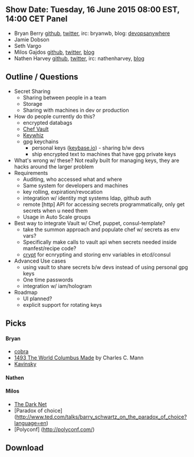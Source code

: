 Show Date:  Tuesday, 16 June 2015 08:00 EST, 14:00 CET
Panel<a name="panel"></a>
-----

* Bryan Berry [github](http://github.com/bryanwb), [twitter](http://twitter.com/bryanwb), irc: bryanwb, blog: [devopsanywhere](http://devopsanywhere.blogspot.com)
* Jamie Dobson
* Seth Vargo
* Milos Gajdos [github](https://github.com/milosgajdos83), [twitter](https://twitter.com/milosgajdos), [blog](http://containerops.org/)
* Nathen Harvey [github](http://github.com/nathenharvey), [twitter](http://twitter.com/nathenharvey), irc: nathenharvey, [blog](http://nathenharvey.com)

Outline / Questions
-------------------

* Secret Sharing
  - Sharing between people in a team
  - Storage
  - Sharing with machines in dev or production
* How do people currently do this?
  - encrypted databags
  - [Chef Vault](https://github.com/Nordstrom/chef-vault)
  - [Keywhiz](https://square.github.io/keywhiz/)
  - gpg keychains 
    - personal keys ([keybase.io](https://keybase.io/)) - sharing b/w devs
    - ship encrypted text to machines that have gpg private keys
* What's wrong w/ these? Not really built for managing keys, they are hacks around the larger problem
* Requirements
  - Auditing, who accessed what and where
  - Same system for developers and machines
  - key rolling, expiration/revocation
  - integration w/ identity mgt systems ldap, github auth
  - remote [http] API for accessing secrets programmatically, only get secrets when u need them
  - Usage in Auto Scale groups
* Best way to integrate Vault w/ Chef, puppet, consul-template?
  - take the summon approach and populate chef w/ secrets as env vars?
  - Specifically make calls to vault api when secrets needed inside manfest/recipe code?
  - [crypt](http://xordataexchange.github.io/crypt/) for ecnrypting and storing env variables in etcd/consul
* Advanced Use cases
  - using vault to share secrets b/w devs instead of using personal gpg keys
  - One time passwords
  - integration w/ iam/hologram
* Roadmap
  - UI planned?
  - explicit support for rotating keys



Picks<a name="picks"></a>
-----

#### Bryan  

* [cobra](https://github.com/spf13/cobra)
* [1493 The World Columbus Made](http://www.amazon.com/1493-Uncovering-World-Columbus-Created/dp/0307278247) by Charles C. Mann
* [Kavinsky](https://www.youtube.com/watch?v=MV_3Dpw-BRY)

#### Nathen  

#### Milos
* [The Dark Net](http://www.amazon.co.uk/The-Dark-Net-Jamie-Bartlett/dp/0434023159)
* [Paradox of choice] (http://www.ted.com/talks/barry_schwartz_on_the_paradox_of_choice?language=en)
* [Polyconf] (http://polyconf.com/)

Download
--------
